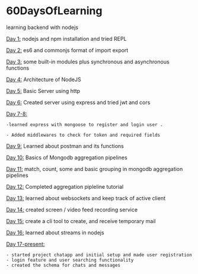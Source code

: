 # 60DaysOfLearning

learning backend with nodejs

[Day 1:](https://github.com/raseekshrestha/60daysoflearning/tree/master/day1) nodejs and npm installation and tried REPL

[Day 2:](https://github.com/raseekshrestha/60daysoflearning/tree/master/day2) es6 and commonjs format of import export

[Day 3:](https://github.com/raseekshrestha/60daysoflearning/tree/master/day3) some built-in modules plus synchronous and asynchronous functions

[Day 4:](https://github.com/raseekshrestha/60daysoflearning/tree/master/day4) Architecture of NodeJS

[Day 5:](https://github.com/raseekshrestha/60daysoflearning/tree/master/day5) Basic Server using http 

[Day 6:](https://github.com/raseekshrestha/60daysoflearning/tree/master/day6) Created server using express and tried jwt and cors 

[Day 7-8:](https://github.com/raseekshrestha/60daysoflearning/tree/master/day7) 

    -learned express with mongoose to register and login user .

    - Added middlewares to check for token and required fields

[Day 9:](https://github.com/raseekshrestha/60daysoflearning/tree/master/day9) Learned about postman and its functions

[Day 10:](https://github.com/raseekshrestha/60daysoflearning/tree/master/day10) Basics of Mongodb aggregation pipelines

[Day 11:](https://github.com/raseekshrestha/60daysoflearning/tree/master/day11) match, count, some and basic grouping in mongodb aggregation pipelines

[Day 12:](https://github.com/raseekshrestha/60daysoflearning/tree/master/day12) Completed aggregation pipleline tutorial

[Day 13:](https://github.com/raseekshrestha/60daysoflearning/tree/master/day13) learned about websockets and keep track of active client

[Day 14:](https://github.com/raseekshrestha/60daysoflearning/tree/master/day14) created screen / video feed recording service

[Day 15:](https://github.com/raseekshrestha/60daysoflearning/tree/master/day15) create a cli tool to create, and receive temporary mail

[Day 16:](https://github.com/raseekshrestha/60daysoflearning/tree/master/day16) learned about streams in nodejs


[Day 17-present:](https://github.com/raseekshrestha/60daysoflearning/tree/master/day17)

    - started project chatapp and initial setup and made user registration
    - login feature and user searching functionality
    - created the schema for chats and messages









